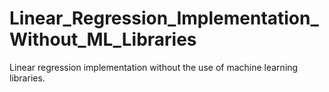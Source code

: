 # Linear_Regression_Implementation_Without_ML_Libraries
Linear regression implementation without the use of machine learning libraries.
